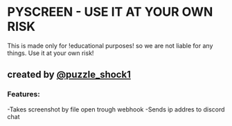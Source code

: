 # PYSCREEN - USE IT AT YOUR OWN RISK

This is made only for !educational purposes! so we are not liable for any things. Use it at your own risk!

## created by [@puzzle_shock1](https://replit.com/@puzzleshock1)

### Features:
-Takes screenshot by file open trough webhook
-Sends ip addres to discord chat
